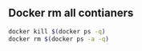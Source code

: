 ## Docker rm all contianers

```bash
docker kill $(docker ps -q)
docker rm $(docker ps -a -q)
```
<!--stackedit_data:
eyJoaXN0b3J5IjpbLTE4MjI1MDczMV19
-->